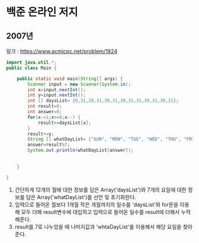 # 백준 온라인 저지
## 2007년
링크 : https://www.acmicpc.net/problem/1924
```java
import java.util.*;
public class Main {

	public static void main(String[] args) {
		Scanner input = new Scanner(System.in);
		int x=input.nextInt();
		int y=input.nextInt();
		int [] daysList= {0,31,28,31,30,31,30,31,31,30,31,30,31};
		int result=0;
		int answer=0;
		for(x-=1;x>=0;x--) {
			result+=daysList[x];
		}
		result+=y;
		String [] whatDayList= {"SUN", "MON", "TUE", "WED", "THU", "FRI", "SAT"};
		answer=result%7;
		System.out.println(whatDayList[answer]);
		
		
	}

}
```

1. 간단하게 12개의 월에 대한 정보를 담은 Array('daysList')와 7개의 요일에 대한 정보를 담은 Array('whatDayList')를 선언 및 초기화한다.    
2. 입력으로 들어온 월보다 1개월 작은 개월까지의 일수를 'daysList'와 for문을 이용해 모두 더해 result변수에 대입하고 입력으로 들어온 일수를 result에 더해서 누적해준다.
3. result를 7로 나누었을 때 나머지값과 'whtaDayList'를 이용해서 해당 요일을 찾아준다.